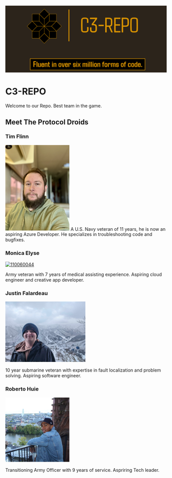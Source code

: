 ![Link an image.](/c3-repo-banner.png)
# C3-REPO
Welcome to our Repo. Best team in the game.

## Meet The Protocol Droids

### Tim Flinn
<img src="/teamPics/tfHeadshot.jpeg" width="200"/>
A U.S. Navy veteran of 11 years, he is now an aspiring Azure Developer. He specializes in troubleshooting code and bugfixes.

### Monica Elyse
<a href='https://postimg.cc/ftLWDzTj' target='_blank'><img src='https://i.postimg.cc/ftLWDzTj/110060044.jpg' border='0' alt='110060044'/></a>

Army veteran with 7 years of medical assisting experience. Aspiring cloud engineer and creative app developer.


### Justin Falardeau
<img src="teamPics/488572676_651429947869809_7993629724061369302_n.jpg" width="250"/>

10 year submarine veteran with expertise in fault localization and problem solving. Aspiring software engineer.

### Roberto Huie
<img src="/teamPics/rh-headshot.jpg" width="200"/>

Transitioning Army Officer with 9 years of service. Aspriring Tech leader.
